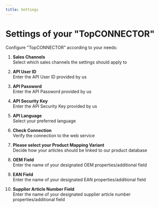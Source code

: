 ```yaml
---
title: Settings
---
```


# Settings of your "TopCONNECTOR"

Configure "TopCONNECTOR" according to your needs:

1. **Sales Channels**  
   Select which sales channels the settings should apply to

2. **API User ID**  
   Enter the API User ID provided by us

3. **API Password**  
   Enter the API Password provided by us

4. **API Security Key**  
   Enter the API Security Key provided by us

5. **API Language**  
   Select your preferred language

6. **Check Connection**  
   Verify the connection to the web service

7. **Please select your Product Mapping Variant**  
   Decide how your articles should be linked to our product database

8. **OEM Field**  
   Enter the name of your designated OEM properties/additional field

9. **EAN Field**  
   Enter the name of your designated EAN properties/additional field

10. **Supplier Article Number Field**  
    Enter the name of your designated supplier article number properties/additional field
